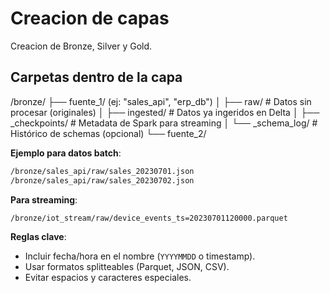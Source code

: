 


# Creacion de capas

Creacion de Bronze, Silver y Gold.



## Carpetas dentro de la capa

/bronze/
   ├── fuente_1/  (ej: "sales_api", "erp_db")
   │   ├── raw/               # Datos sin procesar (originales)
   │   ├── ingested/          # Datos ya ingeridos en Delta
   │   ├── _checkpoints/      # Metadata de Spark para streaming
   │   └── _schema_log/       # Histórico de schemas (opcional)
   └── fuente_2/


**Ejemplo para datos batch**: 
```bash
/bronze/sales_api/raw/sales_20230701.json
/bronze/sales_api/raw/sales_20230702.json
```

**Para streaming**:
```bash
/bronze/iot_stream/raw/device_events_ts=20230701120000.parquet
```

**Reglas clave**:
- Incluir fecha/hora en el nombre (`YYYYMMDD` o timestamp).
- Usar formatos splitteables (Parquet, JSON, CSV).
- Evitar espacios y caracteres especiales.




























